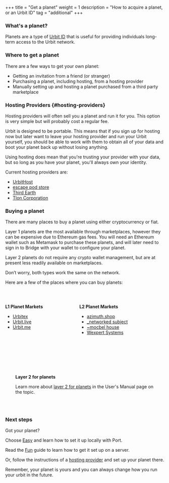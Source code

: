 +++
title = "Get a planet"
weight = 1
description = "How to acquire a planet, or an Urbit ID"
tag = "additional"
+++

### What's a planet?

Planets are a type of [Urbit ID](/understanding-urbit/urbit-id) that is useful for providing individuals long-term access to the Urbit network.

### Where to get a planet

There are a few ways to get your own planet:

- Getting an invitation from a friend (or stranger)
- Purchasing a planet, including hosting, from a hosting provider
- Manually setting up and hosting a planet purchased from a third party marketplace

### Hosting Providers {#hosting-providers}

Hosting providers will often sell you a planet and run it for you. This option is very simple but will probably cost a regular fee.

Urbit is designed to be portable. This means that if you sign up for hosting now but later want to leave your hosting provider and run your Urbit yourself, you should be able to work with them to obtain all of your data and boot your planet back up without losing anything.

Using hosting does mean that you're trusting your provider with your data, but so long as you have your planet, you'll always own your identity.

Current hosting providers are:

- [UrbitHost](https://urbithost.com)
- [escape pod store](https://www.escapepod.store/)
- [Third Earth](https://third.earth/)
- [Tlon Corporation](https://tlon.io)

### Buying a planet

There are many places to buy a planet using either cryptocurrency or fiat.

Layer 1 planets are the most available through marketplaces, however they can be expensive due to Ethereum gas fees. You will need an Ethereum wallet such as Metamask to purchase these planets, and will later need to sign in to Bridge with your wallet to configure your planet.

Layer 2 planets do not require any crypto wallet management, but are at present less readily available on marketplaces.

Don’t worry, both types work the same on the network.

Here are a few of the places where you can buy planets:

<div style="display: flex;padding-top: 2rem;">

<div class="column">

**L1 Planet Markets**

- [Urbitex](https://urbitex.io)
- [Urbit.live](https://urbit.live)
- [Urbit.me](https://urbit.me)

</div>

<div class="column">

**L2 Planet Markets**

- [azimuth.shop](https://azimuth.shop)
- [\_networked subject](https://subject.network)
- [~mocbel house](https://mocbel.house)
- [Wexpert Systems](https://wexpert.systems)

</div>
</div>

<div class="rounded-xl bg-wall-100" style="padding: 2rem; margin-top: 4rem;">

**Layer 2 for planets**

Learn more about [layer 2 for planets](/using/id/layer-2-for-planets) in the User's Manual page on the topic.

</div>

### Next steps

Got your planet?

Choose [Easy](/getting-started/easy) and learn how to set it up locally with Port.

Read the [Fun](/getting-started/fun) guide to learn how to get it set up on a server.

Or, follow the instructions of a [hosting provider](/getting-started/hosted) and set up your planet there.

Remember, your planet is yours and you can always change how you run your urbit in the future.

<style>
    .column {
        flex-basis: 50%;
    }
</style>
